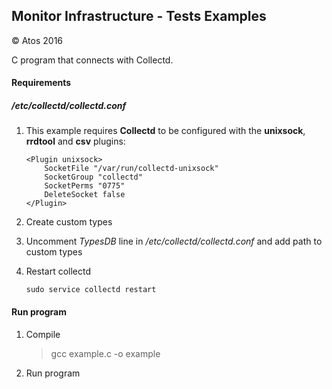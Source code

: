 ## Monitor Infrastructure - Tests Examples

&copy; Atos 2016

C program that connects with Collectd. 

#### Requirements
##### */etc/collectd/collectd.conf*

1. This example requires **Collectd** to be configured with the **unixsock**, **rrdtool** and **csv** plugins:

	```
	<Plugin unixsock>
		SocketFile "/var/run/collectd-unixsock"
		SocketGroup "collectd"
		SocketPerms "0775"
		DeleteSocket false
	</Plugin>
	```
2. Create custom types
3. Uncomment *TypesDB* line in */etc/collectd/collectd.conf* and add path to custom types
4. Restart collectd

	```
	sudo service collectd restart
	```

#### Run program

1. Compile

	> gcc example.c -o example
2. Run program